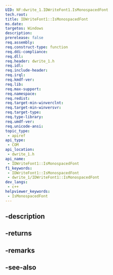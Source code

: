 ```yaml
---
UID: NF:dwrite_1.IDWriteFont1.IsMonospacedFont
tech.root: 
title: IDWriteFont1::IsMonospacedFont
ms.date: 
targetos: Windows
description: 
prerelease: false
req.assembly: 
req.construct-type: function
req.ddi-compliance: 
req.dll: 
req.header: dwrite_1.h
req.idl: 
req.include-header: 
req.irql: 
req.kmdf-ver: 
req.lib: 
req.max-support: 
req.namespace: 
req.redist: 
req.target-min-winverclnt: 
req.target-min-winversvr: 
req.target-type: 
req.type-library: 
req.umdf-ver: 
req.unicode-ansi: 
topic_type:
 - apiref
api_type:
 - COM
api_location:
 - dwrite_1.h
api_name:
 - IDWriteFont1::IsMonospacedFont
f1_keywords:
 - IDWriteFont1::IsMonospacedFont
 - dwrite_1/IDWriteFont1::IsMonospacedFont
dev_langs:
 - c++
helpviewer_keywords:
 - IsMonospacedFont
---
```


## -description

## -returns

## -remarks

## -see-also

